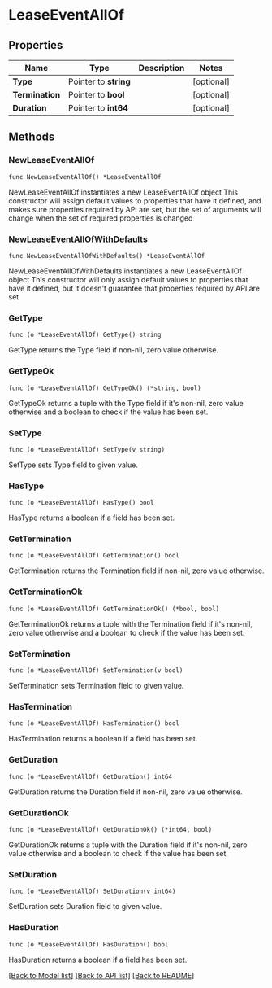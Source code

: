 # LeaseEventAllOf

## Properties

Name | Type | Description | Notes
------------ | ------------- | ------------- | -------------
**Type** | Pointer to **string** |  | [optional] 
**Termination** | Pointer to **bool** |  | [optional] 
**Duration** | Pointer to **int64** |  | [optional] 

## Methods

### NewLeaseEventAllOf

`func NewLeaseEventAllOf() *LeaseEventAllOf`

NewLeaseEventAllOf instantiates a new LeaseEventAllOf object
This constructor will assign default values to properties that have it defined,
and makes sure properties required by API are set, but the set of arguments
will change when the set of required properties is changed

### NewLeaseEventAllOfWithDefaults

`func NewLeaseEventAllOfWithDefaults() *LeaseEventAllOf`

NewLeaseEventAllOfWithDefaults instantiates a new LeaseEventAllOf object
This constructor will only assign default values to properties that have it defined,
but it doesn't guarantee that properties required by API are set

### GetType

`func (o *LeaseEventAllOf) GetType() string`

GetType returns the Type field if non-nil, zero value otherwise.

### GetTypeOk

`func (o *LeaseEventAllOf) GetTypeOk() (*string, bool)`

GetTypeOk returns a tuple with the Type field if it's non-nil, zero value otherwise
and a boolean to check if the value has been set.

### SetType

`func (o *LeaseEventAllOf) SetType(v string)`

SetType sets Type field to given value.

### HasType

`func (o *LeaseEventAllOf) HasType() bool`

HasType returns a boolean if a field has been set.

### GetTermination

`func (o *LeaseEventAllOf) GetTermination() bool`

GetTermination returns the Termination field if non-nil, zero value otherwise.

### GetTerminationOk

`func (o *LeaseEventAllOf) GetTerminationOk() (*bool, bool)`

GetTerminationOk returns a tuple with the Termination field if it's non-nil, zero value otherwise
and a boolean to check if the value has been set.

### SetTermination

`func (o *LeaseEventAllOf) SetTermination(v bool)`

SetTermination sets Termination field to given value.

### HasTermination

`func (o *LeaseEventAllOf) HasTermination() bool`

HasTermination returns a boolean if a field has been set.

### GetDuration

`func (o *LeaseEventAllOf) GetDuration() int64`

GetDuration returns the Duration field if non-nil, zero value otherwise.

### GetDurationOk

`func (o *LeaseEventAllOf) GetDurationOk() (*int64, bool)`

GetDurationOk returns a tuple with the Duration field if it's non-nil, zero value otherwise
and a boolean to check if the value has been set.

### SetDuration

`func (o *LeaseEventAllOf) SetDuration(v int64)`

SetDuration sets Duration field to given value.

### HasDuration

`func (o *LeaseEventAllOf) HasDuration() bool`

HasDuration returns a boolean if a field has been set.


[[Back to Model list]](../README.md#documentation-for-models) [[Back to API list]](../README.md#documentation-for-api-endpoints) [[Back to README]](../README.md)


